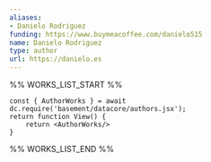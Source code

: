 ```yaml
---
aliases:
- Danielo Rodriguez
funding: https://www.buymeacoffee.com/danielo515
name: Danielo Rodriguez
type: author
url: https://danielo.es
---
```



%% WORKS_LIST_START %%

```datacorejsx
const { AuthorWorks } = await dc.require('basement/datacore/authors.jsx');
return function View() {
    return <AuthorWorks/>
}
```
%% WORKS_LIST_END %%